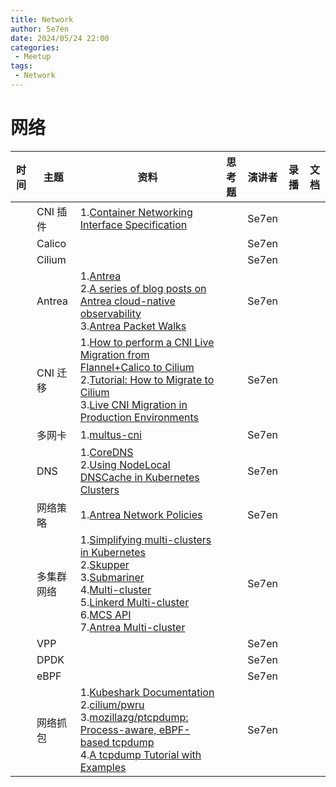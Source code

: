 ```yaml
---
title: Network
author: Se7en
date: 2024/05/24 22:00
categories:
 - Meetup
tags:
 - Network
---
```


# 网络
| 时间         | 主题     | 资料                                                                                                                                                                                                                                                                                                                                                                                                                                                                                                                                               | 思考题                                                                                                                                                      | 演讲者   | 录播 | 文档|
|------------|--------|--------------------------------------------------------------------------------------------------------------------------------------------------------------------------------------------------------------------------------------------------------------------------------------------------------------------------------------------------------------------------------------------------------------------------------------------------------------------------------------------------------------------------------------------------|------------------------|-------|--|---|
|  | CNI 插件 | 1.[Container Networking Interface Specification](https://www.cni.dev/docs/)                                                                                                                                                                                                                                                                                                                                                                                                                                                                      |                        | Se7en |  | |
|  | Calico |                                                                                                                                                                                                                                                                                                                                                                                                                                                                                                                                                  |                      | Se7en    |  ||
|| Cilium |                                                                                                                                                                                                                                                                                                                                                                                                                                                                                                                                                  |                     | Se7en    |  ||
|  | Antrea | 1.[Antrea](https://antrea.io/)<br>2.[A series of blog posts on Antrea cloud-native observability](https://sdefinitive.net/antrea-observability-part-0-quick-start-guide/)<br>3.[Antrea Packet Walks](https://github.com/dumlutimuralp/antrea-packet-walks)                                                                                                                                                                                                                                                                                       |                    | Se7en    |  ||
|  | CNI 迁移 | 1.[How to perform a CNI Live Migration from Flannel+Calico to Cilium](https://cilium.io/blog/2020/10/06/skybet-cilium-migration/)<br>2.[Tutorial: How to Migrate to Cilium](https://isovalent.com/blog/post/tutorial-migrating-to-cilium-part-1/)<br>3.[Live CNI Migration in Production Environments](https://www.youtube.com/watch?v=y75WrvuYt-Y)                                                                                                                                                                                              |                     | Se7en    |  ||
|| 多网卡    | 1.[multus-cni](https://github.com/k8snetworkplumbingwg/multus-cni)                                                                                                                                                                                                                                                                                                                                                                                                                                                                               |                     | Se7en    |  ||
|  | DNS    | 1.[CoreDNS](https://coredns.io/)<br>2.[Using NodeLocal DNSCache in Kubernetes Clusters](https://kubernetes.io/docs/tasks/administer-cluster/nodelocaldns/)<br/>                                                                                                                                                                                                                                                                                                                                                                                  | | Se7en    |  ||
|  | 网络策略   | 1.[Antrea Network Policies](https://blog.andreasm.io/2021/07/10/antrea-network-policies/)                                                                                                                                                                                                                                                                                                                                                                                                                                                        | | Se7en    |  ||
|  | 多集群网络  | 1.[Simplifying multi-clusters in Kubernetes](https://www.cncf.io/blog/2021/04/12/simplifying-multi-clusters-in-kubernetes/)<br>2.[Skupper](https://skupper.io/)<br>3.[Submariner](https://submariner.io/)<br>4.[Multi-cluster](https://istio.io/latest/docs/setup/install/multicluster/)<br>5.[Linkerd Multi-cluster](https://linkerd.io/2.15/features/multicluster)<br>6.[MCS API](https://multicluster.sigs.k8s.io/concepts/multicluster-services-api/)<br>7.[Antrea Multi-cluster](https://antrea.io/docs/main/docs/multicluster/user-guide/) |   | Se7en    |  ||
| | VPP    |                                                                                                                                                                                                                                                                                                                                                                                                                                                                                                                                                  |  | Se7en    |  ||
|  | DPDK   |                                                                                                                                                                                                                                                                                                                                                                                                                                                                                                                                                  | | Se7en    |  ||
|  | eBPF   |                                                                                                                                                                                                                                                                                                                                                                                                                                                                                                                                                  | | Se7en    |  ||
|  | 网络抓包   | 1.[Kubeshark Documentation](https://www.kubeshark.co/)<br>2.[cilium/pwru](https://github.com/cilium/pwru)<br>3.[mozillazg/ptcpdump: Process-aware, eBPF-based tcpdump](https://github.com/mozillazg/ptcpdump)<br>4.[A tcpdump Tutorial with Examples](https://danielmiessler.com/p/tcpdump/)                                                                                                                                                                                                                                                                                          | | Se7en    |  ||

